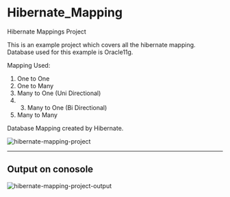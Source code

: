 # Hibernate_Mapping
Hibernate Mappings Project

This is an example project which covers all the hibernate mapping.
Database used for this example is Oracle11g.

Mapping Used:
1. One to One
2. One to Many
3. Many to One (Uni Directional)
4. 3. Many to One (Bi Directional)
5. Many to Many

Database Mapping created by Hibernate.

![hibernate-mapping-project](https://user-images.githubusercontent.com/31382963/45620093-4084ae80-ba99-11e8-9f05-d3e6db4fea9b.PNG)


--------------------------------------------------------------------------
Output on conosole
--------------------------------------------------------------------------
![hibernate-mapping-project-output](https://user-images.githubusercontent.com/31382963/45620226-ca347c00-ba99-11e8-8bdf-fc895c79b2ff.PNG)
